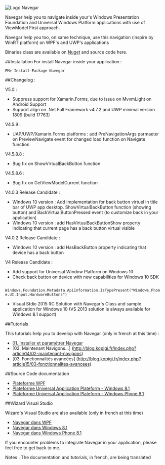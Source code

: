 ![Logo Navegar](http://www.kopigi.fr/navegar/navegar.png)

Navegar help you to navigate inside your's Windows Presentation Foundation and Universal Windows Platform applications with use of ViewModel First approach.

Navegar help you too, on same technique, use this navigation (inspire by WinRT platform) on WPF's and UWP's applications

Binaries class are available on  [Nuget](https://www.nuget.org/packages/Navegar/) and source code here.

##Installation
For install Navegar inside your application :

    PM> Install-Package Navegar 

##Changelog :

V5.0 :

- Suppress support for Xamarin.Forms, due to issue on MvvmLight on Android Support
- Support align on .Net Full  Framework v4.7.2 and UWP minimal version 1809 (build 17763)

V4.5.9 :

- UAP/UWP/Xamarin.Forms platforms : add PreNavigationArgs parmaeter on PreviewNavigate event for changed load function on Navigate function.

V4.5.8.8 :

- Bug fix on ShowVirtualBackButton function

V4.5.8.6 :

- Bug fix on GetViewModelCurrent function

V4.0.3 Release Candidate :

- Windows 10 version : Add implementation for back button virtuel in title bar of UWP app desktop. ShowVirtualBackButton function (showing button) and BackVirtualButtonPressed event (to customize back in your application)
- Windows 10 version : add HasVirtualBackButtonShow property indicating that current page has a back button virtual visible

V4.0.2 Release Candidate :

- Windows 10 version : add HasBackButton property indicating that device has a back button

V4 Release Candidate :

- Add support for Universal Window Platform on Windows 10
- Check back button on device with new capabilities for Windows 10 SDK

<code class="language-csharp">
Windows.Foundation.Metadata.ApiInformation.IsTypePresent("Windows.Phone.UI.Input.HardwareButtons")
</code>

- Visual Stdio 2015 RC Solution with Navegar's Class and sample application for Windows 10 (VS 2013 solution is always available for Windows 8.1 support)

##Tutorials

This tutorials help you to develop with Navegar (only in french at this time) :

- [01. Installer et paramétrer Navegar](http://blog.kopigi.fr/index.php?article10/01-installer-et-parametrer-navegar)
- [02. Maintenant Navigons...] (http://blog.kopigi.fr/index.php?article14/02-maintenant-navigons)
- [03. Fonctionnalités avancées] (http://blog.kopigi.fr/index.php?article15/03-fonctionnalites-avancees)

##Source Code documentation


- [Plateforme WPF](http://www.kopigi.fr/navegar/documentation/wpf)
- [Plateforme Universal Application Plateform - Windows 8.1](http://www.kopigi.fr/navegar/documentation/uap.win81)
- [Plateforme Universal Application Plateform - Windows Phone 8.1](http://www.kopigi.fr/navegar/documentation/uap.wp81)


##Wizard Visual Studio

Wizard's Visual Studio are also available (only in french at this time)

- [Navegar dans WPF](http://www.kopigi.fr/navegar/documentation/assistants/Navegar%20dans%20WPF.mvax)
- [Navegar dans Windows 8.1](http://www.kopigi.fr/navegar/documentation/assistants/Navegar%20dans%20Windows%208.1.mvax)
- [Navegar dans Windows Phone 8.1](http://www.kopigi.fr/navegar/documentation/assistants/Navegar%20dans%20Windows%20Phone%208.1.mvax)

If you encounter problems to integrate Navegar in your application, please feel free to get back to me.

Notes :
The documentation and tutorials, in french, are being translated
